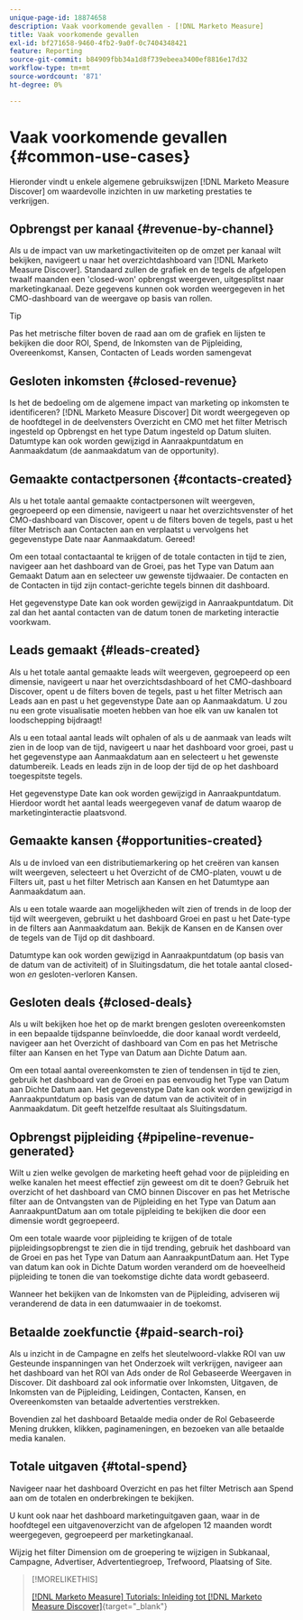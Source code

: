 ```yaml
---
unique-page-id: 18874658
description: Vaak voorkomende gevallen - [!DNL Marketo Measure]
title: Vaak voorkomende gevallen
exl-id: bf271658-9460-4fb2-9a0f-0c7404348421
feature: Reporting
source-git-commit: b84909fbb34a1d8f739ebeea3400ef8816e17d32
workflow-type: tm+mt
source-wordcount: '871'
ht-degree: 0%

---
```


# Vaak voorkomende gevallen {#common-use-cases}

Hieronder vindt u enkele algemene gebruikswijzen [!DNL Marketo Measure Discover] om waardevolle inzichten in uw marketing prestaties te verkrijgen.

## Opbrengst per kanaal {#revenue-by-channel}

Als u de impact van uw marketingactiviteiten op de omzet per kanaal wilt bekijken, navigeert u naar het overzichtdashboard van [!DNL Marketo Measure Discover]. Standaard zullen de grafiek en de tegels de afgelopen twaalf maanden een &#39;closed-won&#39; opbrengst weergeven, uitgesplitst naar marketingkanaal. Deze gegevens kunnen ook worden weergegeven in het CMO-dashboard van de weergave op basis van rollen.

>[!TIP]
>
>Pas het metrische filter boven de raad aan om de grafiek en lijsten te bekijken die door ROI, Spend, de Inkomsten van de Pijpleiding, Overeenkomst, Kansen, Contacten of Leads worden samengevat

## Gesloten inkomsten {#closed-revenue}

Is het de bedoeling om de algemene impact van marketing op inkomsten te identificeren? [!DNL Marketo Measure Discover] Dit wordt weergegeven op de hoofdtegel in de deelvensters Overzicht en CMO met het filter Metrisch ingesteld op Opbrengst en het type Datum ingesteld op Datum sluiten. Datumtype kan ook worden gewijzigd in Aanraakpuntdatum en Aanmaakdatum (de aanmaakdatum van de opportunity).

## Gemaakte contactpersonen {#contacts-created}

Als u het totale aantal gemaakte contactpersonen wilt weergeven, gegroepeerd op een dimensie, navigeert u naar het overzichtsvenster of het CMO-dashboard van Discover, opent u de filters boven de tegels, past u het filter Metrisch aan Contacten aan en verplaatst u vervolgens het gegevenstype Date naar Aanmaakdatum. Gereed!

Om een totaal contactaantal te krijgen of de totale contacten in tijd te zien, navigeer aan het dashboard van de Groei, pas het Type van Datum aan Gemaakt Datum aan en selecteer uw gewenste tijdwaaier. De contacten en de Contacten in tijd zijn contact-gerichte tegels binnen dit dashboard.

Het gegevenstype Date kan ook worden gewijzigd in Aanraakpuntdatum. Dit zal dan het aantal contacten van de datum tonen de marketing interactie voorkwam.

## Leads gemaakt {#leads-created}

Als u het totale aantal gemaakte leads wilt weergeven, gegroepeerd op een dimensie, navigeert u naar het overzichtsdashboard of het CMO-dashboard Discover, opent u de filters boven de tegels, past u het filter Metrisch aan Leads aan en past u het gegevenstype Date aan op Aanmaakdatum. U zou nu een grote visualisatie moeten hebben van hoe elk van uw kanalen tot loodschepping bijdraagt!

Als u een totaal aantal leads wilt ophalen of als u de aanmaak van leads wilt zien in de loop van de tijd, navigeert u naar het dashboard voor groei, past u het gegevenstype aan Aanmaakdatum aan en selecteert u het gewenste datumbereik. Leads en leads zijn in de loop der tijd de op het dashboard toegespitste tegels.

Het gegevenstype Date kan ook worden gewijzigd in Aanraakpuntdatum. Hierdoor wordt het aantal leads weergegeven vanaf de datum waarop de marketinginteractie plaatsvond.

## Gemaakte kansen {#opportunities-created}

Als u de invloed van een distributiemarkering op het creëren van kansen wilt weergeven, selecteert u het Overzicht of de CMO-platen, vouwt u de Filters uit, past u het filter Metrisch aan Kansen en het Datumtype aan Aanmaakdatum aan.

Als u een totale waarde aan mogelijkheden wilt zien of trends in de loop der tijd wilt weergeven, gebruikt u het dashboard Groei en past u het Date-type in de filters aan Aanmaakdatum aan. Bekijk de Kansen en de Kansen over de tegels van de Tijd op dit dashboard.

Datumtype kan ook worden gewijzigd in Aanraakpuntdatum (op basis van de datum van de activiteit) of in Sluitingsdatum, die het totale aantal closed-won _en_ gesloten-verloren Kansen.

## Gesloten deals {#closed-deals}

Als u wilt bekijken hoe het op de markt brengen gesloten overeenkomsten in een bepaalde tijdspanne beïnvloedde, die door kanaal wordt verdeeld, navigeer aan het Overzicht of dashboard van Com en pas het Metrische filter aan Kansen en het Type van Datum aan Dichte Datum aan.

Om een totaal aantal overeenkomsten te zien of tendensen in tijd te zien, gebruik het dashboard van de Groei en pas eenvoudig het Type van Datum aan Dichte Datum aan. Het gegevenstype Date kan ook worden gewijzigd in Aanraakpuntdatum op basis van de datum van de activiteit of in Aanmaakdatum. Dit geeft hetzelfde resultaat als Sluitingsdatum.

## Opbrengst pijpleiding {#pipeline-revenue-generated}

Wilt u zien welke gevolgen de marketing heeft gehad voor de pijpleiding en welke kanalen het meest effectief zijn geweest om dit te doen? Gebruik het overzicht of het dashboard van CMO binnen Discover en pas het Metrische filter aan de Ontvangsten van de Pijpleiding en het Type van Datum aan AanraakpuntDatum aan om totale pijpleiding te bekijken die door een dimensie wordt gegroepeerd.

Om een totale waarde voor pijpleiding te krijgen of de totale pijpleidingsopbrengst te zien die in tijd trending, gebruik het dashboard van de Groei en pas het Type van Datum aan AanraakpuntDatum aan. Het Type van datum kan ook in Dichte Datum worden veranderd om de hoeveelheid pijpleiding te tonen die van toekomstige dichte data wordt gebaseerd.

Wanneer het bekijken van de Inkomsten van de Pijpleiding, adviseren wij veranderend de data in een datumwaaier in de toekomst.

## Betaalde zoekfunctie {#paid-search-roi}

Als u inzicht in de Campagne en zelfs het sleutelwoord-vlakke ROI van uw Gesteunde inspanningen van het Onderzoek wilt verkrijgen, navigeer aan het dashboard van het ROI van Ads onder de Rol Gebaseerde Weergaven in Discover. Dit dashboard zal ook informatie over Inkomsten, Uitgaven, de Inkomsten van de Pijpleiding, Leidingen, Contacten, Kansen, en Overeenkomsten van betaalde advertenties verstrekken.

Bovendien zal het dashboard Betaalde media onder de Rol Gebaseerde Mening drukken, klikken, paginameningen, en bezoeken van alle betaalde media kanalen.

## Totale uitgaven {#total-spend}

Navigeer naar het dashboard Overzicht en pas het filter Metrisch aan Spend aan om de totalen en onderbrekingen te bekijken.

U kunt ook naar het dashboard marketinguitgaven gaan, waar in de hoofdtegel een uitgavenoverzicht van de afgelopen 12 maanden wordt weergegeven, gegroepeerd per marketingkanaal.

Wijzig het filter Dimension om de groepering te wijzigen in Subkanaal, Campagne, Advertiser, Advertentiegroep, Trefwoord, Plaatsing of Site.

>[!MORELIKETHIS]
>
>[[!DNL Marketo Measure] Tutorials: Inleiding tot [!DNL Marketo Measure Discover]](https://experienceleague.adobe.com/en/docs/marketo-measure-learn/tutorials/marketo-measure-discover/introduction-to-marketo-measure-discover){target="_blank"}

